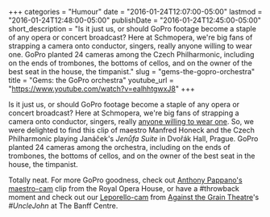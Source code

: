 +++
categories = "Humour"
date = "2016-01-24T12:07:00-05:00"
lastmod = "2016-01-24T12:48:00-05:00"
publishDate = "2016-01-24T12:45:00-05:00"
short_description = "Is it just us, or should GoPro footage become a staple of any opera or concert broadcast? Here at Schmopera, we&#039;re big fans of strapping a camera onto conductor, singers, really anyone willing to wear one. GoPro planted 24 cameras among the Czech Philharmonic, including on the ends of trombones, the bottoms of cellos, and on the owner of the best seat in the house, the timpanist."
slug = "gems-the-gopro-orchestra"
title = "Gems: the GoPro orchestra"
youtube_url = "https://www.youtube.com/watch?v=ealhhtgwxJ8"
+++

Is it just us, or should GoPro footage become a staple of any opera or concert broadcast? Here at Schmopera, we're big fans of strapping a camera onto conductor, singers, really [anyone willing to wear one](https://www.youtube.com/watch?v=NQ1A3Dfi-Wo). So, we were delighted to find this clip of maestro Manfred Honeck and the Czech Philharmonic playing Janáček's *Jenůfa Suite* in Dvořák Hall, Prague. GoPro planted 24 cameras among the orchestra, including on the ends of trombones, the bottoms of cellos, and on the owner of the best seat in the house, the timpanist. 

Totally neat. For more GoPro goodness, check out [Anthony Pappano's maestro-cam](https://www.youtube.com/watch?v=JiIo16E1VtY) clip from the Royal Opera House, or have a #throwback moment and check out our [Leporello-cam](https://www.youtube.com/watch?v=NQ1A3Dfi-Wo) from [Against the Grain Theatre](/scene/companies/against-the-grain-theatre/)'s *#UncleJohn* at The Banff Centre.
